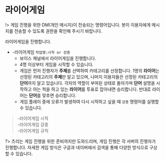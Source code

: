 # 라이어게임

!> 게임 진행을 위한 DM(개인 메시지)이 전송되는 명령어입니다. 봇이 이용자에게 메시지를 전송할 수 있도록 권한을 확인해 주시기 바랍니다.

라이어게임을 진행합니다.

- -라이어게임 `작업명:시작 or 강종`
  - 보이스 채널에서 라이어게임을 진행합니다.
  - 4명 이상부터 게임을 시작할 수 있습니다.
  - 게임은 먼저 진행자가 **주제**를 선택하여 카테고리를 선정합니다. 1명의 **라이어**는 선정된 카테고리의 **주제**만 알고 있으며, 나머지 이용자들은 선정된 카테고리의 **단어**까지 알고 있습니다. 각자의 역할이 부여된 상태로 돌아가며 **단어** 설명을 시작하고 아는 척을 하고 있는 **라이어**를 투표로 잡아내면 승리합니다. 반대로 라이어는 **단어**를 맞추면 승리합니다.
  - 게임 플레이 중에 오류가 발생하여 다시 시작하고 싶을 때 `강종` 명령어를 실행할 수 있습니다.

> -라이어게임 시작 \
> -라이어게임 강종 \
> -라이어게임 규칙

?> 츠리는 게임 진행을 위한 준비까지만 도와드리며, 게임 진행은 각 서버의 진행자가 진행합니다. 자세한 게임 방식은 구글과 네이버에서 검색을 통해 다양한 방식으로 구상할 수 있습니다.
